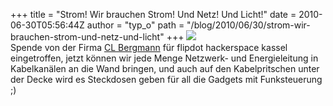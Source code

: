 +++
title = "Strom! Wir brauchen Strom! Und Netz! Und Licht!"
date = 2010-06-30T05:56:44Z
author = "typ_o"
path = "/blog/2010/06/30/strom-wir-brauchen-strom-und-netz-und-licht"
+++
![](https://flipdot.org/blog/uploads/bergmann.jpg)  
Spende von der Firma [CL Bergmann](https://www.cl-bergmann.de/) für
flipdot hackerspace kassel eingetroffen, jetzt können wir jede Menge
Netzwerk- und Energieleitung in Kabelkanälen an die Wand bringen, und
auch auf den Kabelpritschen unter der Decke wird es Steckdosen geben für
all die Gadgets mit Funksteuerung ;)
